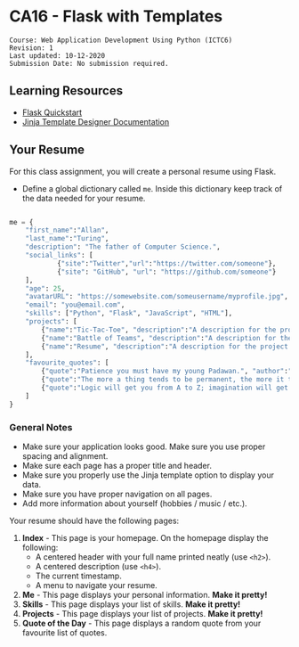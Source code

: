 # CA16 - Flask with Templates

	Course: Web Application Development Using Python (ICTC6)
	Revision: 1
	Last updated: 10-12-2020
	Submission Date: No submission required.

## Learning Resources

* [Flask Quickstart](https://flask.palletsprojects.com/en/1.1.x/quickstart/)
* [Jinja Template Designer Documentation](https://jinja.pocoo.org/docs/templates/#synopsis)

## Your Resume

For this class assignment, you will create a personal resume using Flask.

* Define a global dictionary called `me`. Inside this dictionary keep track of the data needed for your resume.

```python

me = {
	"first_name":"Allan",
	"last_name":"Turing",
	"description": "The father of Computer Science.",
	"social_links": [
			{"site":"Twitter","url":"https://twitter.com/someone"}, 
			{"site": "GitHub", "url": "https://github.com/someone"}
	],
	"age": 25,
	"avatarURL": "https://somewebsite.com/someusername/myprofile.jpg",
	"email": "you@email.com",
	"skills": ["Python", "Flask", "JavaScript", "HTML"],
	"projects": [
		{"name":"Tic-Tac-Toe", "description":"A description for the project.", "tags":["functions", "control structures", "game"]},
		{"name":"Battle of Teams", "description":"A description for the project.", "tags":["functions", "OOP"]},
		{"name":"Resume", "description":"A description for the project.", "tags":["flask", "web application", "HTTP routes"]}
	],
	"favourite_quotes": [
		{"quote":"Patience you must have my young Padawan.", "author":"Yoda"},
		{"quote":"The more a thing tends to be permanent, the more it tends to be lifeless.", "author":"Alan Watts"},
		{"quote":"Logic will get you from A to Z; imagination will get you everywhere.", "author":"Albert Einstein"}
	]
}
```

### General Notes

* Make sure your application looks good. Make sure you use proper spacing and alignment.
* Make sure each page has a proper title and header.
* Make sure you properly use the Jinja template option to display your data.
* Make sure you have proper navigation on all pages.
* Add more information about yourself (hobbies / music / etc.).

Your resume should have the following pages:

1. **Index** - This page is your homepage. On the homepage display the following:
   * A centered header with your full name printed neatly (use `<h2>`).
   * A centered description (use `<h4>`). 
   * The current timestamp.
   * A menu to navigate your resume.
2. **Me** - This page displays your personal information. **Make it pretty!**
3. **Skills** - This page displays your list of skills. **Make it pretty!**
4. **Projects** - This page displays your list of projects. **Make it pretty!**
5. **Quote of the Day** - This page displays a random quote from your favourite list of quotes.
